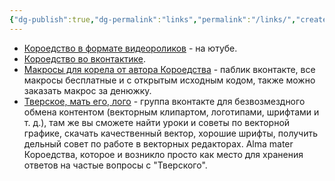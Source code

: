 ```yaml
---
{"dg-publish":true,"dg-permalink":"links","permalink":"/links/","created":"2023-10-20T15:04:15.741+07:00","updated":"2023-12-16T10:14:18.744+07:00"}
---
```


- [Короедствo в формате видеороликов](https://www.youtube.com/@koroedstvo) - на ютубе.
- [Короедство во вконтактике](https://vk.com/koroedstvo).
- [Макросы для корела от автора Короедства](https://vk.com/elvin_macro) - паблик вконтакте, все макросы бесплатные и с открытым исходным кодом, также можно заказать макрос за денюжку.
- [Тверское, мать его, лого](https://vk.com/tverlogo) - группа вконтакте для безвозмездного обмена контентом (векторным клипартом, логотипами, шрифтами и т. д.), там же вы сможете найти уроки и советы по векторной графике, скачать качественный вектор, хорошие шрифты, получить дельный совет по работе в векторных редакторах. Alma mater Короедства, которое и возникло просто как место для хранения ответов на частые вопросы с "Тверского".